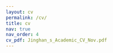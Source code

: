 ```yaml
---
layout: cv
permalink: /cv/
title: cv
nav: true
nav_order: 4
cv_pdf: Jinghan_s_Academic_CV_Nov.pdf
---
```

